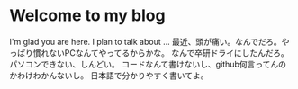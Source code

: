 # Welcome to my blog

I'm glad you are here. I plan to talk about ...
最近、頭が痛い。なんでだろ。やっぱり慣れないPCなんてやってるからかな。
なんで卒研ドライにしたんだろ。パソコンできない、しんどい。
コードなんて書けないし、github何言ってんのかわけわかんないし。
日本語で分かりやすく書いてよ。
